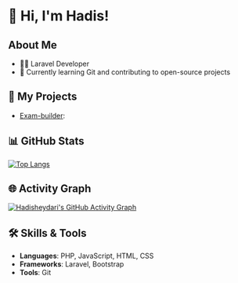 # 👋 Hi, I'm Hadis!

## About Me
- 👨‍💻 Laravel Developer
- 🌱 Currently learning Git and contributing to open-source projects

## 🚀 My Projects
- [Exam-builder](https://github.com/hadisheydari/exambuilder):


## 📊 GitHub Stats
[![Top Langs](https://github-readme-stats.vercel.app/api/top-langs/?username=hadisheydari&layout=compact&hide=c)](https://github.com/hadisheydari/github-readme-stats)

## 🌐 Activity Graph
[![Hadisheydari's GitHub Activity Graph](https://github-readme-activity-graph.cyclic.app/graph?username=hadisheydari)](https://github.com/hadisheydari/github-readme-activity-graph)

## 🛠️ Skills & Tools
- **Languages**: PHP, JavaScript, HTML, CSS
- **Frameworks**: Laravel, Bootstrap
- **Tools**: Git


